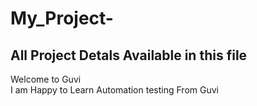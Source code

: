 # My_Project-
## All Project Detals Available in this file 
  Welcome to Guvi <br>
I am Happy to Learn Automation testing From Guvi
